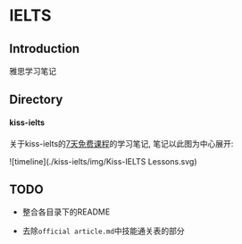 # IELTS

## Introduction

雅思学习笔记



## Directory

#### kiss-ielts

关于kiss-ielts的[7天免费课程](https://kissielts.com/courses/7-self-study/1-7-day-free-course)的学习笔记, 笔记以此图为中心展开:

![timeline](./kiss-ielts/img/Kiss-IELTS Lessons.svg)



## TODO

- 整合各目录下的README

- 去除`official article.md`中技能通关表的部分
